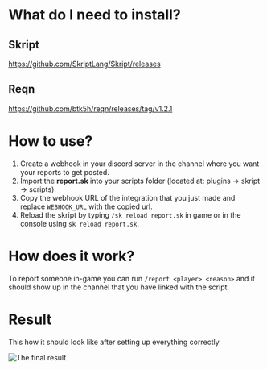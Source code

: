 # What do I need to install?

## Skript
https://github.com/SkriptLang/Skript/releases

## Reqn
https://github.com/btk5h/reqn/releases/tag/v1.2.1

# How to use?
1. Create a webhook in your discord server in the channel where you want your reports to get posted.
2. Import the **report.sk** into your scripts folder (located at: plugins -> skript -> scripts).
3. Copy the webhook URL of the integration that you just made and replace `WEBHOOK_URL` with the copied url.
4. Reload the skript by typing `/sk reload report.sk` in game or in the console using `sk reload report.sk`.

# How does it work?
To report someone in-game you can run `/report <player> <reason>` and it should show up in the channel that you have linked with the script.

# Result
This how it should look like after setting up everything correctly

![The final result](https://cdn.discordapp.com/attachments/1111401732266803322/1135268492883538020/image.png)
